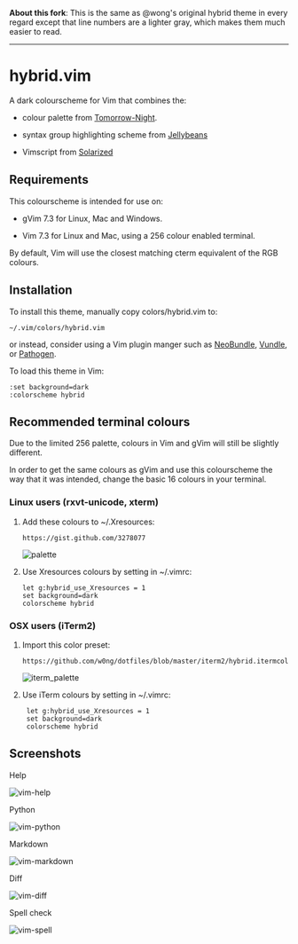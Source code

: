 **About this fork**: This is the same as @wong's original hybrid theme in every regard except that line numbers are
a lighter gray, which makes them much easier to read.

-------------------------------

# hybrid.vim

A dark colourscheme for Vim that combines the:

-   colour palette from [Tomorrow-Night](https://github.com/chriskempson/vim-tomorrow-theme).

-   syntax group highlighting scheme from [Jellybeans](https://github.com/nanotech/jellybeans.vim)

-   Vimscript from [Solarized](https://github.com/altercation/vim-colors-solarized)

## Requirements

This colourscheme is intended for use on:

-   gVim 7.3 for Linux, Mac and Windows.

-   Vim 7.3 for Linux and Mac, using a 256 colour enabled terminal.

By default, Vim will use the closest matching cterm equivalent of the RGB
colours.

## Installation

To install this theme, manually copy colors/hybrid.vim to:

    ~/.vim/colors/hybrid.vim

or instead, consider using a Vim plugin manger such as
[NeoBundle](https://github.com/Shougo/neobundle.vim),
[Vundle](https://github.com/gmarik/Vundle.vim), or
[Pathogen](https://github.com/tpope/vim-pathogen).

To load this theme in Vim:

    :set background=dark
    :colorscheme hybrid

## Recommended terminal colours

Due to the limited 256 palette, colours in Vim and gVim will still be slightly
different.

In order to get the same colours as gVim and use this colourscheme
the way that it was intended, change the basic 16 colours in your terminal.

### Linux users (rxvt-unicode, xterm)

1.  Add these colours to ~/.Xresources:

        https://gist.github.com/3278077

    ![palette](http://dl.dropbox.com/u/23813887/Xresources-palette.png)

2.  Use Xresources colours by setting in ~/.vimrc:

        let g:hybrid_use_Xresources = 1
        set background=dark
        colorscheme hybrid

### OSX users (iTerm2)

1.  Import this color preset:

        https://github.com/w0ng/dotfiles/blob/master/iterm2/hybrid.itermcolors

    ![iterm_palette](http://i.imgur.com/wSWCyen.png)

2. Use iTerm colours by setting in ~/.vimrc:

        let g:hybrid_use_Xresources = 1
        set background=dark
        colorscheme hybrid

## Screenshots

Help

![vim-help](http://dl.dropbox.com/u/23813887/vim-help.png)

Python

![vim-python](http://dl.dropbox.com/u/23813887/vim-python.png)

Markdown

![vim-markdown](http://dl.dropbox.com/u/23813887/vim-markdown.png)

Diff

![vim-diff](http://dl.dropbox.com/u/23813887/vim-diff.png)

Spell check

![vim-spell](https://dl.dropboxusercontent.com/u/23813887/vim-spell.png)
